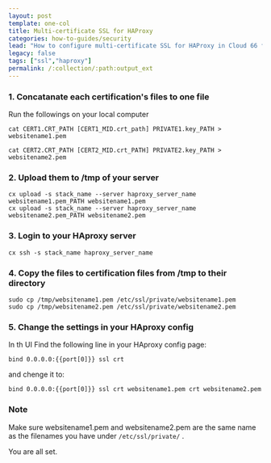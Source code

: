 ```yaml
---
layout: post
template: one-col
title: Multi-certificate SSL for HAProxy
categories: how-to-guides/security
lead: "How to configure multi-certificate SSL for HAProxy in Cloud 66 for Rails"
legacy: false
tags: ["ssl","haproxy"]
permalink: /:collection/:path:output_ext
---
```



### 1. Concatanate each certification's files to one file

Run the followings on your local computer

```shell
cat CERT1.CRT_PATH [CERT1_MID.crt_path] PRIVATE1.key_PATH > websitename1.pem

cat CERT2.CRT_PATH [CERT2_MID.crt_PATH] PRIVATE2.key_PATH > websitename2.pem
```




### 2. Upload them to /tmp of your server

```shell
cx upload -s stack_name --server haproxy_server_name websitename1.pem_PATH websitename1.pem
cx upload -s stack_name --server haproxy_server_name websitename2.pem_PATH websitename2.pem
```




### 3. Login to your HAproxy server

```shell
cx ssh -s stack_name haproxy_server_name
```




### 4. Copy the files to certification files from /tmp to their directory

```shell
sudo cp /tmp/websitename1.pem /etc/ssl/private/websitename1.pem
sudo cp /tmp/websitename2.pem /etc/ssl/private/websitename2.pem
```




### 5. Change the settings in your HAproxy config

In th UI Find the following line in your HAproxy config page:

`bind 0.0.0.0:{{port[0]}} ssl crt` 

and chenge it to:

`bind 0.0.0.0:{{port[0]}} ssl crt websitename1.pem crt websitename2.pem`



### Note

Make sure websitename1.pem and websitename2.pem are the same name as the filenames you have under `/etc/ssl/private/` .

You are all set.

